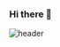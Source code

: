 ### Hi there 👋

![header](https://capsule-render.vercel.app/api?type=wave&color=auto&height=300&section=header&text=Hello%20I'm%20Jina%20&fontSize=90)

